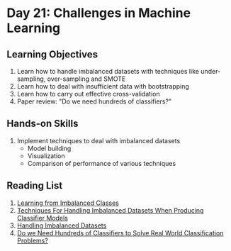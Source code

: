 # Day 21: Challenges in Machine Learning

## Learning Objectives
1. Learn how to handle imbalanced datasets with techniques like under-sampling, over-sampling and SMOTE
2. Learn how to deal with insufficient data with bootstrapping
3. Learn how to carry out effective cross-validation
4. Paper review: "Do we need hundreds of classifiers?"

## Hands-on Skills
1. Implement techniques to deal with imbalanced datasets
    - Model building
    - Visualization
    - Comparison of performance of various techniques

## Reading List
1. [Learning from Imbalanced Classes](https://svds.com/learning-imbalanced-classes/)
2. [Techniques For Handling Imbalanced Datasets When Producing Classifier Models](http://www.jatit.org/volumes/Vol95No7/12Vol95No7.pdf)
2. [Handling Imbalanced Datasets](https://www.researchgate.net/publication/228084509_Handling_imbalanced_datasets_A_review)
3. [Do we Need Hundreds of Classifiers to Solve Real World Classification Problems?](http://jmlr.org/papers/volume15/delgado14a/delgado14a.pdf)